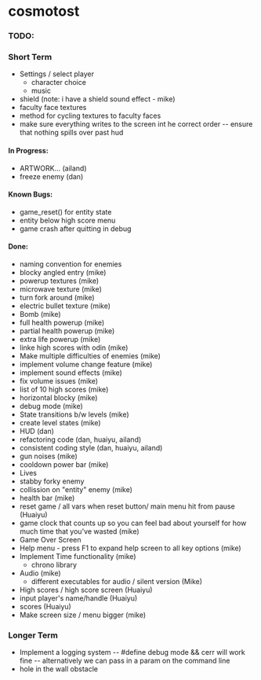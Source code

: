 
# cosmotost

### TODO:

### Short Term
 
- Settings / select player
    - character choice
    - music
- shield (note: i have a shield sound effect - mike)
- faculty face textures
- method for cycling textures to faculty faces
- make sure everything writes to the screen int he correct order
    -- ensure that nothing spills over past hud

#### In Progress:
- ARTWORK... (ailand)
- freeze enemy (dan)

#### Known Bugs:
- game_reset() for entity state
- entity below high score menu
- game crash after quitting in debug

#### Done:
- naming convention for enemies
- blocky angled entry (mike)
- powerup textures (mike)
- microwave texture (mike)
- turn fork around (mike)
- electric bullet texture (mike)
- Bomb (mike)
- full health powerup (mike)
- partial health powerup (mike)
- extra life powerup (mike)
- linke high scores with odin (mike)
- Make multiple difficulties of enemies (mike)
- implement volume change feature (mike)
- implement sound effects (mike)
- fix volume issues (mike)
- list of 10 high scores (mike)
- horizontal blocky (mike)
- debug mode (mike)
- State transitions b/w levels (mike)
- create level states (mike)
- HUD (dan)
- refactoring code (dan, huaiyu, ailand)
- consistent coding style (dan, huaiyu, ailand)
- gun noises (mike)
- cooldown power bar (mike)
- Lives
- stabby forky enemy
- collission on "entity" enemy (mike)
- health bar (mike)
- reset game / all vars when reset button/ main menu hit from pause (Huaiyu)
- game clock that counts up so you can feel bad about yourself for how much
    time that you've wasted (mike)
- Game Over Screen
- Help menu - press F1 to expand help screen to all key options (mike)
- Implement Time functionality (mike)
    - chrono library
- Audio (mike)
    - different executables for audio / silent version (Mike)
- High scores / high score screen (Huaiyu)
- input player's name/handle (Huaiyu)
- scores (Huaiyu)
- Make screen size / menu bigger (mike)

### Longer Term

- Implement a logging system
    -- #define debug mode && cerr will work fine
    -- alternatively we can pass in a param on the command line
- hole in the wall obstacle


[//]: # "Laser Sound Effects"
[//]: # "https://www.youtube.com/watch?v=FDCnMhouCB8"


[//]: # "https://www.markdownguide.org/cheat-sheet/"
[//]: # "The above link goes to a markdown cheat-sheet for readme"



